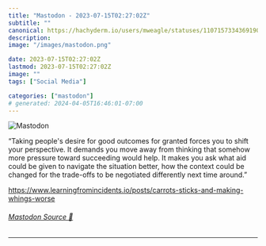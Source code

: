 ```yaml
---
title: "Mastodon - 2023-07-15T02:27:02Z"
subtitle: ""
canonical: https://hachyderm.io/users/mweagle/statuses/110715733436919026
description:
image: "/images/mastodon.png"

date: 2023-07-15T02:27:02Z
lastmod: 2023-07-15T02:27:02Z
image: ""
tags: ["Social Media"]

categories: ["mastodon"]
# generated: 2024-04-05T16:46:01-07:00
---
```

![Mastodon](/images/mastodon.png)

<p>“Taking people&#39;s desire for good outcomes for granted forces you to shift your perspective. It demands you move away from thinking that somehow more pressure toward succeeding would help. It makes you ask what aid could be given to navigate the situation better, how the context could be changed for the trade-offs to be negotiated differently next time around.”</p><p><a href="https://www.learningfromincidents.io/posts/carrots-sticks-and-making-whings-worse" target="_blank" rel="nofollow noopener noreferrer" translate="no"><span class="invisible">https://www.</span><span class="ellipsis">learningfromincidents.io/posts</span><span class="invisible">/carrots-sticks-and-making-whings-worse</span></a></p>


###### [Mastodon Source 🐘](https://hachyderm.io/@mweagle/110715733436919026)

___
